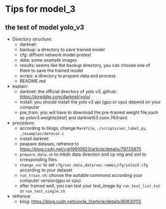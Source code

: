 # Tips for model_3
## the test of model yolo_v3
- Directory structure:
    - darknet:
     - backup: a directory to save trained model
     - cfg: diffrent network model protext
     - data: some example images 
     - results: seems like the backup  directory, you can choose one of them to save the trained model
     - scrips: a directory to prapare data and process 
    - README.md
- explain:
    - darknet: the official directory of yolo v3, github: https://pjreddie.com/darknet/yolo/
    - install: you should install the yolo v3 api (gpu or cpu) depend on your computer
    - pre_train: you will have to download the pre-trained weight file,such as yolov3.weights(test) and darknet53.conv.74(train)
- procedure:
    - according to blogs, change `Markfile`, `./scripts/voc_label.py`, `./examples/detecor.c`
    - install darknet 
    - peapare datases, refrence to https://blog.csdn.net/cgt19910923/article/details/79725875
    - `prepare_data.sh` to mkdir data direction and cp img and xml to crresponding files 
    - `change_voc` to set  `cfg/voc.data` ,`data/voc.names`,`cfg/yolov3.cfg` according to your dataset 
    - `run_train.sh`: choose the suitable commond according your computer version(gpu or cpu) 
    - after trained well, you can test your test_image by `run_test_list.txt` or `run_test_single.sh`
- refrence:
    - blog: https://blog.csdn.net/uncle_ll/article/details/80830112
